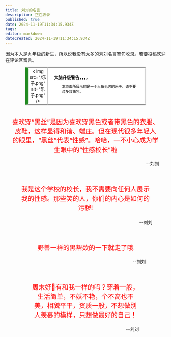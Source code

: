 ```yaml
---
title: 刘刘的名言
description: 正在收录
published: true
date: 2024-11-19T11:34:15.934Z
tags: 
editor: markdown
dateCreated: 2024-11-19T11:34:15.934Z
---
```


因为本人是九年级的新生，所以说我没有太多的刘刘名言警句收录。若要投稿欢迎在评论区留言。

<style>
  /* 默认浅色模式样式 */
  .custom-table {
    font-size: 95%;
   width: 75%;
    margin: 0 auto -2px auto;
    box-shadow: 0 1px 2px 0 rgba(0,0,0,.14), 0 1px 5px 0 rgba(0,0,0,.12), 0 2px 1px -2px rgba(0,0,0,.2);
   border: 1px #AAA solid;
    border-left: 10px solid #228b22;
    border-collapse: collapse;
    background-color: white;
    color: black;
  }
  /* 深色模式样式 */
 @media (prefers-color-scheme: dark) {   .custom-table {
      background-color: black;
     color: white;
      border-left: 10px solid #1E90FF;
    }
  }
</style>
<table class="custom-table">
  <tr>
    <td style="width: 55px; padding: 2px; text-align: center; border-right:1px solid #AAA;">
      < img src="/乐子.png" alt="乐子.png" />
    </td>
<td style="padding: 5px 20px;">
     <b>大脑升级警告，，，，</b>
     <div style="font-size: smaller; margin: 2px 0px 2px 25px;">
        <p>本页面所展示的是一个人畜无害的乐子。请不要过多攻击它。</p >
     </div>
    </td>
  </tr>
</table>

<div style="padding:1.5em;">

<p>

<center>

<big><big>

<span style="color:red">喜欢穿“黑丝”是因为喜欢穿黑色或者带黑色的衣服、皮鞋，这样显得和谐、端庄。但在现代很多年轻人的眼里，“黑丝”代表“性感”。哈哈，一不小心成为学生眼中的“性感校长”啦</span>

</big></big></big></big>

</center>

<div style="text-align:right">

--刘刘

</div>

<div>

<div style="padding:1.5em;">

<p>

<center>

<big><big>

<span style="color:red">我是这个学校的校长，我不需要向任何人展示我的性感。那些笑的人，你们的内心是如何的污秽!</span>

</big></big></big></big>

</center>

<div style="text-align:right">

--刘刘

</div>

<div>

  <div style="padding:1.5em;">

<p>

<center>

<big><big>

<span style="color:red">野兽一样的黑帮欻的一下就走了哦</span>

</big></big></big></big>

</center>

<div style="text-align:right">

--刘刘

</div>

<div>

  <div style="padding:1.5em;">

<p>

<center>

<big><big>

<span style="color:red">周末好🌺有和我一样的吗？穿着一般，生活简单，不妖不艳，个不高也不美，相貌平平，资质一般，不想做别人羡慕的模样，只想做最好的自己！</span>

</big></big></big></big>

</center>

<div style="text-align:right">

--刘刘

</div>

<div>